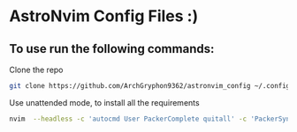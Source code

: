 # AstroNvim Config Files :)

## To use run the following commands:

Clone the repo

```sh
git clone https://github.com/ArchGryphon9362/astronvim_config ~/.config/nvim/lua/user
```

Use unattended mode, to install all the requirements

```sh
nvim  --headless -c 'autocmd User PackerComplete quitall' -c 'PackerSync'
```
